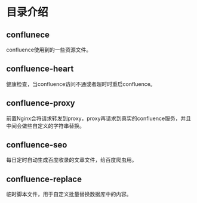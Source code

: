 
# 目录介绍


## conflunece

confluence使用到的一些资源文件。

## confluence-heart

健康检查，当confluence访问不通或者超时时重启confluence。

## confluence-proxy

前置Nginx会将请求转发到proxy，proxy再请求到真实的confluence服务，并且中间会做些自定义的字符串替换。

## confluence-seo

每日定时自动生成百度收录的文章文件，给百度爬虫用。

## confluence-replace

临时脚本文件，用于自定义批量替换数据库中的内容。

